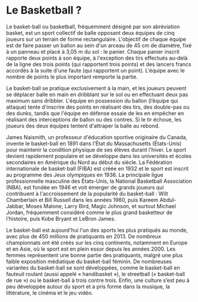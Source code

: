 <h1>Le Basketball ?</h1>

Le basket-ball ou basketball, fréquemment désigné par son abréviation basket, est un sport collectif de balle opposant deux équipes de cinq joueurs sur un terrain de forme rectangulaire. L'objectif de chaque équipe est de faire passer un ballon au sein d'un arceau de 45 cm de diamètre, fixé à un panneau et placé à 3,05 m du sol : le panier. Chaque panier inscrit rapporte deux points à son équipe, à l'exception des tirs effectués au-delà de la ligne des trois points (qui rapportent trois points) et des lancers francs accordés à la suite d'une faute (qui rapportent un point). L'équipe avec le nombre de points le plus important remporte la partie.

Le basket-ball se pratique exclusivement à la main, et les joueurs peuvent se déplacer balle en main en dribblant sur le sol ou en effectuant deux pas maximum sans dribbler. L'équipe en possession du ballon (l’équipe qui attaque) tente d'inscrire des points en réalisant des tirs, des double-pas ou des dunks, tandis que l'équipe en défense essaie de les en empêcher en réalisant des interceptions de ballon ou des contres. Si le tir échoue, les joueurs des deux équipes tentent d'attraper la balle au rebond.

James Naismith, un professeur d'éducation sportive originaire du Canada, invente le basket-ball en 1891 dans l'État du Massachusetts (États-Unis) pour maintenir la condition physique de ses élèves durant l'hiver. Le sport devient rapidement populaire et se développe dans les universités et écoles secondaires en Amérique du Nord au début du siècle. La Fédération internationale de basket-ball (FIBA) est créée en 1932 et le sport est inscrit au programme des Jeux olympiques en 1936. La principale ligue professionnelle masculine des États-Unis, la National Basketball Association (NBA), est fondée en 1946 et voit émerger de grands joueurs qui contribuent à l'accroissement de la popularité du basket-ball : Wilt Chamberlain et Bill Russell dans les années 1960, puis Kareem Abdul-Jabbar, Moses Malone, Larry Bird, Magic Johnson, et surtout Michael Jordan, fréquemment considéré comme le plus grand basketteur de l'histoire, puis Kobe Bryant et LeBron James.

Le basket-ball est aujourd'hui l'un des sports les plus pratiqués au monde, avec plus de 450 millions de pratiquants en 2013. De nombreux championnats ont été créés sur les cinq continents, notamment en Europe et en Asie, où le sport est en plein essor depuis les années 2000. Les femmes représentent une bonne partie des pratiquants, malgré une plus faible exposition médiatique du basket-ball féminin. De nombreuses variantes du basket-ball se sont développées, comme le basket-ball en fauteuil roulant (aussi appelé « handibasket »), le streetball (« basket-ball de rue ») ou le basket-ball à trois contre trois. Enfin, une culture s’est peu à peu développée autour du sport et a pris forme dans la musique, la littérature, le cinéma et le jeu vidéo.
